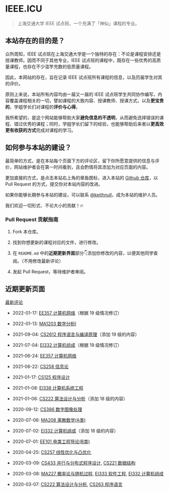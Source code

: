 # IEEE.ICU

> 上海交通大学 IEEE 试点班，一个充满了「神仙」课程的专业。

## 本站存在的目的是？

众所周知，IEEE 试点班在上海交通大学是一个独特的存在：不论是课程安排还是授课教师。因而不同于其他专业，IEEE 试点班的课程中，既存在一些优秀的高质量课程，也存在不少滥竽充数的低质量课程。

因此，本网站的存在，旨在记录 IEEE 试点班所有课程的信息，以及历届学生对其的评价。

原则上来说，本站所有内容均由一届又一届的 IEEE 试点班学生共同协作编写，内容覆盖课程相关的一切，譬如课程的大致内容、授课教师、授课方式，以及**更宝贵的**，学姐学长们对课程的**评价与心得**。

我所希望的，是这个网站能够帮助大家**避免信息的不透明**，从而避免选择错误的课程、错过优秀的课程；同时，学姐学长们留下的经验，也能够帮助后来者以**更高效更有收获的方式**完成对课程的学习。

## 如何参与本站的建设？

最简单的方式，是在本站每个页面下方的评论区，留下你所愿意提供的信息与评价，网站维护者会在第一时间看到，且会酌情将其添加为对应页面的内容。

更加直接的方式，是点击本站右上角的章鱼图标，进入本站的 [Github 仓库](https://github.com/sjtu-ieee/ieee.icu/)，以 Pull Request 的方式，提交你对本站内容的改进。

如果你能够长期参与本站的建设，可以联系 [@keithnull](https://github.com/keithnull/)，成为本站的维护人员。

我们欢迎一切形式、不论大小的贡献！🔥

### Pull Request 贡献指南

1. Fork 本仓库。

2. 找到你想更新的课程对应的文件，进行修改。

3. 在 `README.md` 中的**近期更新界面**部分👇添加你修改的内容，以便其他同学查阅。（不用修改最新评论）

4. 发起 Pull Request，等待维护者审阅。

## 近期更新页面

[最新评论](/recent)

- 2022-01-17: [EE357 计算机网络](/courses/grade-2/EE357)（根据 19 级情况修订）

- 2022-01-13: [MA1203 数学分析I](/courses/grade-1/MA241)

- 2021-09-04: [CS2612 程序语言与编译原理](/courses/grade-3/CS2612)（添加 19 级的内容）

- 2021-07-04: [EI332 计算机组成](/courses/grade-2/EI332)（根据 19 级情况修订）

- 2021-06-24: [EE357 计算机网络](/courses/grade-2/EE357)

- 2021-06-22: [CS258 信息论](/courses/grade-2/CS258)

- 2021-01-17: [CS125 程序设计](/courses/grade-1/CS125)

- 2021-01-08: [EI338 计算机系统工程](/courses/grade-3/EI338)

- 2021-01-06: [CS222 算法设计与分析](/courses/grade-3/CS222)（添加 18 级的内容）

- 2020-09-12: [CS386 数字图像处理](/courses/grade-3/CS386)

- 2020-07-06: [MA208 离散数学(A类)](/courses/grade-1/MA208)

- 2020-07-02: [EI332 计算机组成](/courses/grade-2/EI332)（添加 18 级的内容）

- 2020-07-01: [EE101 电类工程导论(B类)](/courses/grade-2/EE101)

- 2020-04-25: [CS257 线性优化与凸优化](/courses/grade-2/CS2601)

- 2020-03-09: [CS433 并行与分布式程序设计](/courses/grade-4/CS433), [CS221 数据结构](/courses/grade-2/CS221)

- 2020-03-08: [MA227 概率论与随机过程](/courses/grade-2/MA227), [EI333 软件工程](/courses/grade-3/CS3604),  [EI332 计算机组成](/courses/grade-2/EI332)

- 2020-03-07: [CS222 算法设计与分析](/courses/grade-3/CS222), [CS263 程序语言](/courses/grade-3/CS3612)
